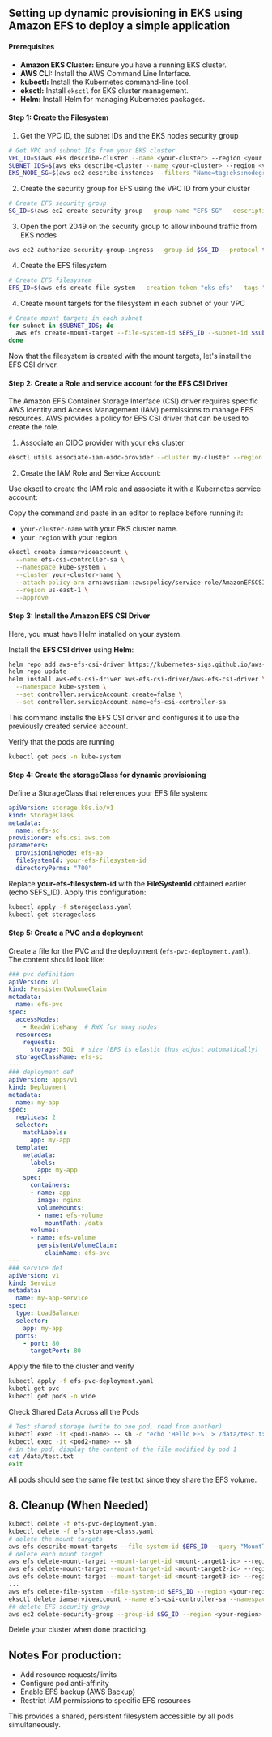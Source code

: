 ## Setting up dynamic provisioning in EKS using Amazon EFS to deploy a simple application


#### Prerequisites

- **Amazon EKS Cluster:** Ensure you have a running EKS cluster.
- **AWS CLI:** Install the AWS Command Line Interface.
- **kubectl:** Install the Kubernetes command-line tool.
- **eksctl:** Install `eksctl` for EKS cluster management.
- **Helm:** Install Helm for managing Kubernetes packages.

#### Step 1: Create the Filesystem
1. Get the VPC ID, the subnet IDs and the EKS nodes security group

```bash
# Get VPC and subnet IDs from your EKS cluster
VPC_ID=$(aws eks describe-cluster --name <your-cluster> --region <your region> --query "cluster.resourcesVpcConfig.vpcId" --output text)
SUBNET_IDS=$(aws eks describe-cluster --name <your-cluster> --region <your region> --query "cluster.resourcesVpcConfig.subnetIds" --output text | tr '\t' '\n')
EKS_NODE_SG=$(aws ec2 describe-instances --filters "Name=tag:eks:nodegroup-name,Values=<your-node-group-name>" --query "Reservations[*].Instances[*].SecurityGroups[*].GroupId" --output text --region <your region>)
```
2. Create the security group for EFS using the VPC ID from your cluster

```bash
# Create EFS security group
SG_ID=$(aws ec2 create-security-group --group-name "EFS-SG" --description "EFS for EKS" --vpc-id $VPC_ID --query "GroupId" --output text --region <your region>)
```
3. Open the port 2049 on the security group to allow inbound traffic from EKS nodes

```bash
aws ec2 authorize-security-group-ingress --group-id $SG_ID --protocol tcp --port 2049 --source-group $EKS_NODE_SG --region <your region>
```
4. Create the EFS filesystem 
```bash
# Create EFS filesystem
EFS_ID=$(aws efs create-file-system --creation-token "eks-efs" --tags "Key=Name,Value=EKS-EFS" --output text --query "FileSystemId")
```
4. Create mount targets for the filesystem in each subnet of your VPC
```bash
# Create mount targets in each subnet
for subnet in $SUBNET_IDS; do
  aws efs create-mount-target --file-system-id $EFS_ID --subnet-id $subnet --security-groups $SG_ID --region us-east-1
done
```
Now that the filesystem is created with the mount targets, let's install the EFS CSI driver.

#### Step 2: Create a Role  and service account for the EFS CSI Driver
The Amazon EFS Container Storage Interface (CSI) driver requires specific AWS Identity and Access Management (IAM) permissions to manage EFS resources. AWS provides a policy for EFS CSI driver that can be used to create the role.

1. Associate an OIDC provider with your eks cluster

```bash
eksctl utils associate-iam-oidc-provider --cluster my-cluster --region us-east-1 --approve
```
2. Create the IAM Role and Service Account:

Use eksctl to create the IAM role and associate it with a Kubernetes service account:

Copy the command and paste in an editor to replace before running it:

- ``your-cluster-name`` with your EKS cluster name.
- ``your region`` with your region 

```bash
eksctl create iamserviceaccount \
  --name efs-csi-controller-sa \
  --namespace kube-system \
  --cluster your-cluster-name \
  --attach-policy-arn arn:aws:iam::aws:policy/service-role/AmazonEFSCSIDriverPolicy \
  --region us-east-1 \
  --approve
```

#### Step 3: Install the Amazon EFS CSI Driver
Here, you must have Helm installed on your system.

Install the **EFS CSI driver** using **Helm**:

```bash
helm repo add aws-efs-csi-driver https://kubernetes-sigs.github.io/aws-efs-csi-driver/
helm repo update
helm install aws-efs-csi-driver aws-efs-csi-driver/aws-efs-csi-driver \
  --namespace kube-system \
  --set controller.serviceAccount.create=false \
  --set controller.serviceAccount.name=efs-csi-controller-sa
```
This command installs the EFS CSI driver and configures it to use the previously created service account.

Verify that the pods are running
```bash
kubectl get pods -n kube-system
```

#### Step 4: Create the storageClass for dynamic provisioning

Define a StorageClass that references your EFS file system:
```yaml
apiVersion: storage.k8s.io/v1
kind: StorageClass
metadata:
  name: efs-sc
provisioner: efs.csi.aws.com
parameters:
  provisioningMode: efs-ap
  fileSystemId: your-efs-filesystem-id
  directoryPerms: "700"
```

Replace **your-efs-filesystem-id** with the **FileSystemId** obtained earlier (echo $EFS_ID). Apply this configuration:

```bash
kubectl apply -f storageclass.yaml
kubectl get storageclass
```
#### Step 5: Create a PVC and a deployment 

Create a file for the PVC and the deployment (`efs-pvc-deployment.yaml`). The content should look like:

```yaml
### pvc definition
apiVersion: v1
kind: PersistentVolumeClaim
metadata:
  name: efs-pvc
spec:
  accessModes:
    - ReadWriteMany  # RWX for many nodes
  resources:
    requests:
      storage: 5Gi  # size (EFS is elastic thus adjust automatically)
  storageClassName: efs-sc
---
### deployment def
apiVersion: apps/v1
kind: Deployment
metadata:
  name: my-app
spec:
  replicas: 2
  selector:
    matchLabels:
      app: my-app
  template:
    metadata:
      labels:
        app: my-app
    spec:
      containers:
      - name: app
        image: nginx
        volumeMounts:
        - name: efs-volume
          mountPath: /data
      volumes:
      - name: efs-volume
        persistentVolumeClaim:
          claimName: efs-pvc
---
### service def
apiVersion: v1
kind: Service
metadata:
  name: my-app-service
spec:
  type: LoadBalancer
  selector:
    app: my-app
  ports:
    - port: 80
      targetPort: 80
```
Apply the file to the cluster and verify

```bash
kubectl apply -f efs-pvc-deployment.yaml
kubetl get pvc
kubectl get pods -o wide
```
Check Shared Data Across all the Pods

```bash
# Test shared storage (write to one pod, read from another)
kubectl exec -it <pod1-name> -- sh -c "echo 'Hello EFS' > /data/test.txt"
kubectl exec -it <pod2-name> -- sh
# in the pod, display the content of the file modified by pod 1
cat /data/test.txt
exit
```
All pods should see the same file test.txt since they share the EFS volume.

## 8. Cleanup (When Needed)
```bash
kubectl delete -f efs-pvc-deployment.yaml
kubectl delete -f efs-storage-class.yaml
# delete the mount targets
aws efs describe-mount-targets --file-system-id $EFS_ID --query "MountTargets[*].MountTargetId" --output table --region <your-region>
# delete each mount target
aws efs delete-mount-target --mount-target-id <mount-target1-id> --region <your-region>
aws efs delete-mount-target --mount-target-id <mount-target2-id> --region <your-region>
aws efs delete-mount-target --mount-target-id <mount-target3-id> --region <your-region>
...
aws efs delete-file-system --file-system-id $EFS_ID --region <your-region>
eksctl delete iamserviceaccount --name efs-csi-controller-sa --namespace kube-system --cluster your-cluster-name --region <your-region>
## delete EFS security group
aws ec2 delete-security-group --group-id $SG_ID --region <your-region>
```
Delele your cluster when done practicing.

## Notes For production:

- Add resource requests/limits
- Configure pod anti-affinity
- Enable EFS backup (AWS Backup)
- Restrict IAM permissions to specific EFS resources

This provides a shared, persistent filesystem accessible by all pods simultaneously.
